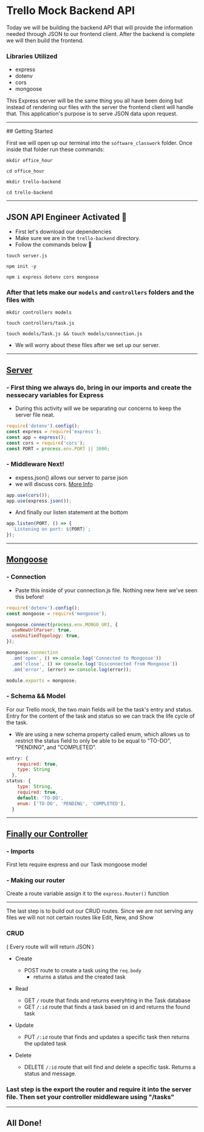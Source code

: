 # Trello Mock Backend API

Today we will be building the backend API that will provide the information needed through JSON to our frontend client. After the backend is complete we will then build the frontend.

### Libraries Utilized

- express
- dotenv
- cors
- mongoose

This Express server will be the same thing you all have been doing but instead of rendering our files with the server the frontend client will handle that. This application's purpose is to serve JSON data upon request.

<hr />
## Getting Started

First we will open up our terminal into the `software_classwork` folder. Once inside that folder run these commands:

```
mkdir office_hour

cd office_hour

mkdir trello-backend

cd trello-backend
```

<hr />

## JSON API Engineer Activated 🚀

- First let's download our dependencies
- Make sure we are in the `trello-backend` directory.
- Follow the commands below 🔽

```
touch server.js

npm init -y

npm i express dotenv cors mongoose
```

### After that lets make our `models` and `controllers` folders and the files with

```
mkdir controllers models

touch controllers/task.js

touch models/Task.js && touch models/connection.js
```

- We will worry about these files after we set up our server.
<hr />

## <u>Server</u>

### - First thing we always do, bring in our imports and create the nessecary variables for Express

- During this activity will we be separating our concerns to keep the server file neat.

```js
require('dotenv').config();
const express = require('express');
const app = express();
const cors = require('cors');
const PORT = process.env.PORT || 3000;
```

### - Middleware Next!

- expess.json() allows our server to parse json
- we will discuss cors. [More Info](https://developer.mozilla.org/en-US/docs/Web/HTTP/CORS)

```js
app.use(cors());
app.use(express.json());
```

- And finally our listen statement at the bottom

```js
app.listen(PORT, () => {
  `Listening on port: ${PORT}`;
});
```

<hr />

## <u>Mongoose</u>

### - Connection

- Paste this inside of your connection.js file. Nothing new here we've seen this before!

```js
require('dotenv').config();
const mongoose = require('mongoose');

mongoose.connect(process.env.MONGO_URI, {
  useNewUrlParser: true,
  useUnifiedTopology: true,
});

mongoose.connection
  .on('open', () => console.log('Connected to Mongoose'))
  .on('close', () => console.log('Disconnected from Mongoose'))
  .on('error', (error) => console.log(error));

module.exports = mongoose;
```

### - Schema && Model

For our Trello mock, the two main fields will be the task's entry and status. Entry for the content of the task and status so we can track the life cycle of the task.

- We are using a new schema property called enum, which allows us to restrict the status field to only be able to be equal to "TO-DO", "PENDING", and "COMPLETED".

```js
entry: {
    required: true,
    type: String
  },
status: {
    type: String,
    required: true,
    default: 'TO-DO',
    enum: ['TO-DO', 'PENDING', 'COMPLETED'],
  }
```

<hr />

## <u>Finally our Controller</u>

### - Imports

First lets require express and our Task mongoose model

### - Making our router

Create a route variable assign it to the `express.Router()` function

<hr />

The last step is to build out our CRUD routes.
Since we are not serving any files we will not not certain routes like Edit, New, and Show

### CRUD

( Every route will will return JSON )

- Create

  - POST route to create a task using the `req.body`
    - returns a status and the created task

- Read

  - GET `/` route that finds and returns everyhting in the Task database
  - GET `/:id` route that finds a task based on id and returns the found task

- Update
  - PUT `/:id` route that finds and updates a specific task then returns the updated task
- Delete
  - DELETE `/:id` route that will find and delete a specific task. Returns a status and message.

### Last step is the export the router and require it into the server file. Then set your controller middleware using "/tasks"

<hr />

## All Done!
